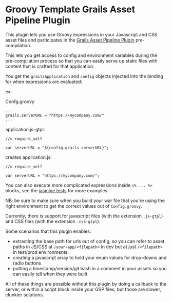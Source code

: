 # Groovy Template Grails Asset Pipeline Plugin

This plugin lets you use Groovy expressions in your Javascript and CSS asset files and participates in the [Grails Asset Pipeline Plugin](http://grails.org/plugin/asset-pipeline) pre-compilation.

This lets you get access to config and environment variables during the pre-compilation process so that you can easily serve up static files with content that is crafted for that application.

You get the `grailsApplication` and `config` objects injected into the binding for when expressions are evaluated:


ex:

Confg.groovy

```
...
grails.serverURL = "https://mycompany.com/"
...
```

application.js-gtpl:

```
//= require_self

var serverURL = "${config.grails.serverURL}";
```

creates application.js:

```
//= require_self

var serverURL = "https://mycompany.com/";
```

You can also execute more complicated expressions inside `<% ... %>` blocks, see the [jasmine tests]() for more examples.

NB: be sure to make sure when you build your war file that you're using the right environment to get the correct values out of `Config.groovy`.

Currently, there is support for javascript files (with the extension `.js-gtpl`) and CSS files (with the extension `.css-gtpl`).

Some scenarios that this plugin enables:

- extracting the base path for urls out of config, so you can refer to asset paths in JS/CSS at `/your-app/<filepath>` in dev but at just `/<filepath>` in test/prod environments.
- creating a javascript array to hold your enum values for drop-downs and radio buttons
- putting a timestamp/version/git hash in a comment in your assets so you can easily tell when they were built

All of these things are possible without this plugin by doing a callback to the server, or within a script block inside your GSP files, but those are slower, clunkier solutions.
